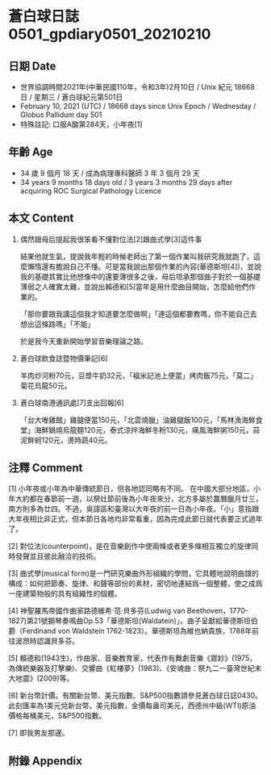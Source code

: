 [_metadata_:encoding]: - "utf-8"
[_metadata_:language]: - "zh-Hant-TW"
[_metadata_:fileformat]: - "markdown"
[_metadata_:MIME_type]: - "text/plain"
[_metadata_:markdown_version]: - "commonmark version 0.29"
[_metadata_:markdown_spec]: - "https://spec.commonmark.org/0.29/"

# 蒼白球日誌0501_gpdiary0501_20210210 #

## 日期 Date ##

* 世界協調時間2021年(中華民國110年，令和3年)2月10日 / Unix 紀元 18668 日 / 星期三 / 蒼白球紀元第501日
* February 10, 2021 (UTC) / 18668 days since Unix Epoch / Wednesday / Globus Pallidum day 501
* 特殊註記: 口服A酸第284天，小年夜[1]

## 年齡 Age ##

* 34 歲 9 個月 18 天 / 成為病理專科醫師 3 年 3 個月 29 天
* 34 years 9 months 18 days old / 3 years 3 months 29 days after acquiring ROC Surgical Pathology Licence

## 本文 Content ##

1. 偶然跟母后提起我很笨看不懂對位法[2]跟曲式學[3]這件事

    結果他就生氣，提說我年輕的時候老師出了第一個作業叫我研究我就跑了，這麼懶惰還有膽說自己不懂。可是當我說出那個作業的內容(華德斯坦[4])，並說我的基礎其實比他想像中的還要薄很多之後，母后坦承那個曲子對於一個基礎薄弱之人確實太難，並說出賴德和[5]當年是用什麼曲目開始，怎麼給他們作業的。

    「那你要跟我講這個我才知道要怎麼做啊」「連這個都要教嗎，你不能自己去想出這條路嗎」「不能」

    於是我今天重新開始學習音樂理論之路。

2. 蒼白球飲食誌暨物價筆記[6]

    羊肉炒河粉70元，豆漿牛奶32元，「福米記池上便當」烤肉飯75元，「莫二」菊花烏龍50元。
    
3. 蒼白球南港通訊處[7]支出回報[6]

    「台大唯雞館」雞腿便當150元，「北雲燒臘」油雞腿飯100元，「馬林漁海鮮食堂」海鮮鍋燒烏龍麵120元，泰式涼拌海鮮冬粉130元，痛風海鮮粥150元，蒜泥鮮蚵120元，燙時蔬40元。

## 注釋 Comment ##

[1] 小年夜或小年為中華傳統節日，但各地認同略有不同。 在中國大部分地區，小年大約都在春節前一週，以祭灶節前後為小年夜來分，北方多屬於農曆臘月廿三，南方則多為廿四。不過，吳語區和臺灣以大年夜的前一日為小年夜。「小」意指跟大年夜相比非正式，但本節日各地均非常看重，因為完成此節日就代表要正式過年了。

[2] 對位法(counterpoint)，是在音樂創作中使兩條或者更多條相互獨立的旋律同時發聲並且彼此融洽的技術。

[3] 曲式學(musical form)是一門研究樂曲外形組織的學問，它具體地說明曲譜的構成：如何把節奏、旋律、和聲等部份的素材，密切地連結爲一個整體，使之成爲一座建築物般的具有組織性的個體。

[4] 神聖羅馬帝國作曲家路德維希·范·貝多芬(Ludwig van Beethoven，1770-1827)第21號鋼琴奏鳴曲Op.53「華德斯坦(Waldatein)」。曲子呈獻給華德斯坦伯爵（Ferdinand von Waldstein 1762-1823）。華德斯坦為維也納貴族，1788年前往波昂時認識貝多芬。

[5] 賴德和(1943生)，作曲家、音樂教育家，代表作有舞劇音樂《眾妙》(1975，為傳統樂器及打擊樂)、交響曲《紅樓夢》(1983)、《安魂曲：祭九二一臺灣世紀末大地震》(2009)等。

[6] 新台幣計價。有關新台幣、美元指數、S&P500指數請參見蒼白球日誌0430。此刻匯率為1美元兌新台幣，美元指數，金價每盎司美元，西德州中級(WTI)原油價格每桶美元，S&P500指數。

[7] 即我男友那邊。

## 附錄 Appendix ##

